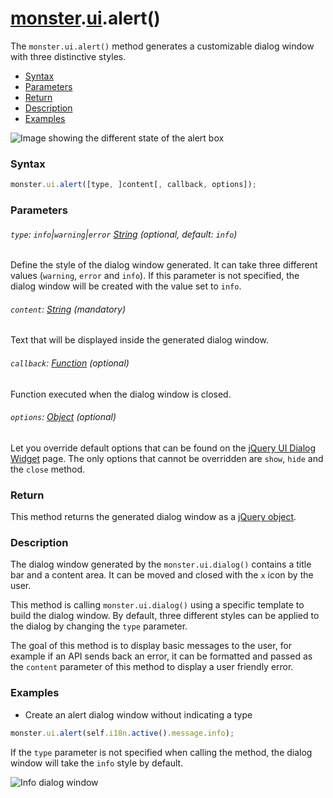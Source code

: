 # [monster][monster].[ui][ui].alert()
The `monster.ui.alert()` method generates a customizable dialog window with three distinctive styles.

* [Syntax](#syntax)
* [Parameters](#parameters)
* [Return](#return)
* [Description](#description)
* [Examples](#examples)

![Image showing the different state of the alert box](http://i.imgur.com/gCwHP0M.png)

### Syntax
```javascript
monster.ui.alert([type, ]content[, callback, options]);
```

### Parameters

###### `type`: `info`|`warning`|`error` [String][string_literal] (optional, default: `info`)

Define the style of the dialog window generated. It can take three different values (`warning`, `error` and `info`). If this parameter is not specified, the dialog window will be created with the value set to `info`.

###### `content`: [String][string_literal] (mandatory)

Text that will be displayed inside the generated dialog window.

###### `callback`: [Function][function] (optional)

Function executed when the dialog window is closed.

###### `options`: [Object][object_literal] (optional)

 Let you override default options that can be found on the [jQuery UI Dialog Widget][dialog_widget] page. The only options that cannot be overridden are `show`, `hide` and the `close` method.

### Return
This method returns the generated dialog window as a [jQuery object][jquery].

### Description
The dialog window generated by the `monster.ui.dialog()` contains a title bar and a content area. It can be moved and closed with the `x` icon by the user.

This method is calling `monster.ui.dialog()` using a specific template to build the dialog window. By default, three different styles can be applied to the dialog by changing the `type` parameter.

The goal of this method is to display basic messages to the user, for example if an API sends back an error, it can be formatted and passed as the `content` parameter of this method to display a user friendly error.

### Examples
* Create an alert dialog window without indicating a type
```javascript
monster.ui.alert(self.i18n.active().message.info);
```

If the `type` parameter is not specified when calling the method, the dialog window will take the `info` style by default.

![Info dialog window](http://i.imgur.com/mFmjJv7.png)

[monster]: ../../monster.md
[ui]: ../ui.md

[string_literal]: https://developer.mozilla.org/en-US/docs/Web/JavaScript/Guide/Values,_variables,_and_literals#String_literals
[object_literal]: https://developer.mozilla.org/en-US/docs/Web/JavaScript/Guide/Values,_variables,_and_literals#Object_literals
[function]: https://developer.mozilla.org/en-US/docs/Web/JavaScript/Reference/Functions
[dialog_widget]: http://api.jqueryui.com/dialog/#options
[jquery]: http://api.jquery.com/Types/#jQuery